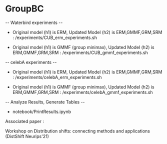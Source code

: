 # GroupBC

-- Waterbird experiments --

* Original model (h1) is ERM, Updated Model (h2) is ERM,GMMF,GRM,SRM :  /experiments/CUB_erm_experiments.sh  

* Original model (h1) is GMMF (group minimax), Updated Model (h2) is ERM,GMMF,GRM,SRM :  /experiments/CUB_gmmf_experiments.sh  


-- celebA experiments --

* Original model (h1) is ERM, Updated Model (h2) is ERM,GMMF,GRM,SRM :  /experiments/celebA_erm_experiments.sh  

* Original model (h1) is GMMF (group minimax), Updated Model (h2) is ERM,GMMF,GRM,SRM :  /experiments/celebA_gmmf_experiments.sh  

-- Analyze Results, Generate Tables --

* notebook/PrintResults.ipynb


Associated paper :


Workshop on Distribution shifts: connecting methods and applications (DistShift Neurips'21)
